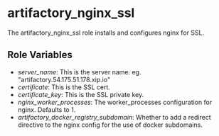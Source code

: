 # artifactory_nginx_ssl

The artifactory_nginx_ssl role installs and configures nginx for SSL.

## Role Variables

* _server_name_: This is the server name. eg. "artifactory.54.175.51.178.xip.io"
* _certificate_: This is the SSL cert.
* _certificate_key_: This is the SSL private key.
* _nginx_worker_processes_: The worker_processes configuration for nginx. Defaults to 1.
* _artifactory_docker_registry_subdomain_: Whether to add a redirect directive to the nginx config for the use of docker
  subdomains.